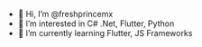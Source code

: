 - 👋 Hi, I’m @freshprincemx
- 👀 I’m interested in C# .Net, Flutter, Python 
- 🌱 I’m currently learning Flutter, JS Frameworks

<!---
freshprincemx/freshprincemx is a ✨ special ✨ repository because its `README.md` (this file) appears on your GitHub profile.
You can click the Preview link to take a look at your changes.
--->
